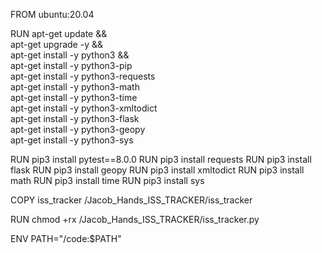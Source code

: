 FROM ubuntu:20.04

RUN apt-get update && \
    apt-get upgrade -y && \
    apt-get install -y python3 && \
    apt-get install -y python3-pip \
    apt-get install -y python3-requests \
    apt-get install -y python3-math \
    apt-get install -y python3-time \
    apt-get install -y python3-xmltodict \
    apt-get install -y python3-flask \
    apt-get install -y python3-geopy \
    apt-get install -y python3-sys
        
RUN pip3 install pytest==8.0.0
RUN pip3 install requests
RUN pip3 install flask
RUN pip3 install geopy
RUN pip3 install xmltodict
RUN pip3 install math
RUN pip3 install time
RUN pip3 install sys

COPY iss_tracker /Jacob_Hands_ISS_TRACKER/iss_tracker

RUN chmod +rx /Jacob_Hands_ISS_TRACKER/iss_tracker.py

ENV PATH="/code:$PATH"